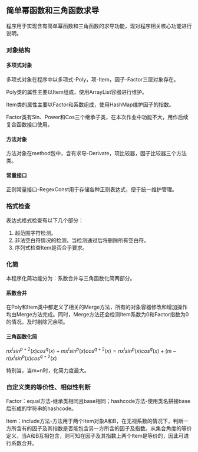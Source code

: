 ## 简单幂函数和三角函数求导

程序用于实现含有简单幂函数和三角函数的求导功能，现对程序相关核心功能进行说明。

### 对象结构

#### 多项式对象

多项式对象在程序中以多项式-Poly，项-Item，因子-Factor三层对象存在。

Poly类的属性主要以Item组成，使用ArrayList容器进行维护。

Item类的属性主要以Factor和系数组成，使用HashMap维护因子的指数。

Factor类有Sin、Power和Cos三个继承子类，在本次作业中功能不大，用作后续复合函数接口使用。

#### 方法对象

方法对象在method包中，含有求导-Derivate，项比较器，因子比较器三个方法类。

#### 常量接口

正则常量接口-RegexConst用于存储各种正则表达式，便于统一维护管理。



### 格式检查

表达式格式检查有以下几个部分：

1. 超范围字符检测。
2. 非法空白符情况的检测，当检测通过后将删除所有空白符。
3. 序列式检查Item是否合乎要求。

### 

### 化简

本程序化简功能分为：系数合并与三角函数化简两部分。

#### 系数合并

在Poly和Item类中都定义了相关的Merge方法，所有的对象容器修改和增加操作均由Merge方法完成。同时，Merge方法还会检测Item系数为0和Factor指数为0的情况，及时剔除冗余项。

#### 三角函数化简

$nx^isin^{p+2}(x)cos^q(x)+mx^isin^p(x)cos^{q+2}(x) = nx^isin^p(x)cos^q(x) + (m-n)x^isin^p(x)cos^{q+2}(x)$

特别当，当m=n时，化简力度最大。



### 自定义类的等价性、相似性判断

Factor：equal方法-继承类相同且base相同；hashcode方法-使用类名拼接base后形成的字符串的hashcode。

Item：include方法-方法用于两个Item对象A和B，在无视系数的情况下，判断一方所含有的因子及其指数是否能包含另一方所含的因子及指数。从集合角度的等价定义，当A和B互相包含，则可知在因子及其指数上两个Item是等价的，因此可进行系数合并。